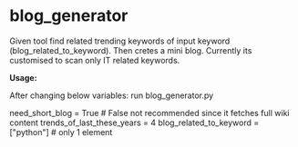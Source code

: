 # blog_generator

Given tool find related trending keywords of input keyword (blog_related_to_keyword). Then cretes a mini blog.
Currently its customised to scan only IT related keywords.

**Usage:**

After changing below variables: run blog_generator.py

need_short_blog = True  # False not recommended since it fetches full wiki content
trends_of_last_these_years = 4
blog_related_to_keyword = ["python"]  # only 1 element
